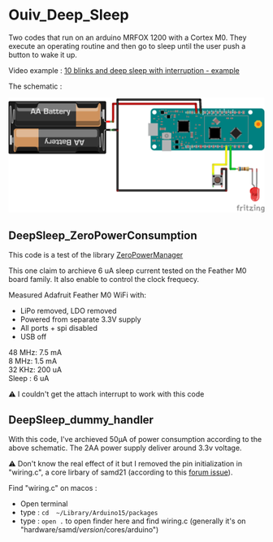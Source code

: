 # Ouiv_Deep_Sleep

Two codes that run on an arduino MRFOX 1200 with a Cortex M0. They execute an operating routine and then go to sleep until the user push a button to wake it up.

Video example : [10 blinks and deep sleep with interruption - example](https://youtu.be/4hDMrkHKJ5g)

The schematic : 

![schematic](images/deep_sleep_mrfox1200_sch_bb.png)

## DeepSleep_ZeroPowerConsumption

This code is a test of the library [ZeroPowerManager](https://github.com/ee-quipment/ZeroPowerManager)

This one claim to archieve 6 uA sleep current tested on the Feather M0 board family. It also enable to control the clock frequecy.

Measured Adafruit Feather M0 WiFi with:

- LiPo removed, LDO removed
- Powered from separate 3.3V supply
- All ports + spi disabled
- USB off

48 MHz: 7.5 mA<br/>
8 MHz: 1.5 mA<br/>
32 KHz: 200 uA<br/>
Sleep : 6 uA

⚠️ I couldn't get the attach interrupt to work with this code

## DeepSleep_dummy_handler

With this code, I've archieved 50μA of power consumption according to the above schematic. The 2AA power supply deliver around 3.3v voltage.<br/>

⚠️ Don't know the real effect of it but I removed the pin initialization in "wiring.c", a core lirbary of samd21 (according to this [forum issue](https://forum.arduino.cc/t/lowest-consumption-issue/479483/17)).

Find "wiring.c" on macos :
- Open terminal
- type : `cd  ~/Library/Arduino15/packages`
- type : `open .` to open finder here and find wiring.c (generally it's on "hardware/samd/_version_/cores/arduino")

